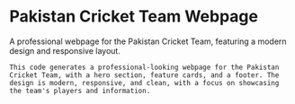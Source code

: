 Pakistan Cricket Team Webpage
=============================

A professional webpage for the Pakistan Cricket Team, featuring a modern design and responsive layout.
```
This code generates a professional-looking webpage for the Pakistan Cricket Team, with a hero section, feature cards, and a footer. The design is modern, responsive, and clean, with a focus on showcasing the team's players and information.